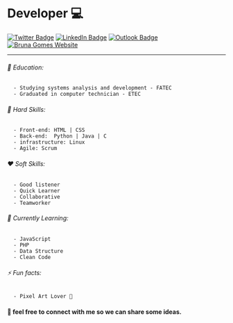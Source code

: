 # Developer :computer:
[![Twitter Badge](https://img.shields.io/badge/-Twitter-1ca0f1?style=for-the-badge&labelColor=1ca0f1&logo=twitter&logoColor=white&border-radius=20px)](https://twitter.com/__littlebru)
[![LinkedIn Badge](https://img.shields.io/badge/-LinkedIn-1ca0f1?style=for-the-badge&labelColor=1ca0f1&logo=LinkedIn&logoColor=white&border-radius=20px)](https://twitter.com/__littlebru)
[![Outlook Badge](https://img.shields.io/badge/-Email-ec454d?style=for-the-badge&logo=Gmail&logoColor=white&link=mailto:carollquiterio@gmail.com)](mailto:brunaclegomes@outlook.com)
[![Bruna Gomes Website](https://img.shields.io/badge/Website-Bruna-37e5a2?style=for-the-badge&logoColor=b823ea)](https://littlebru.github.io/)

----------------


###### 📒 Education:
      - Studying systems analysis and development - FATEC
      - Graduated in computer technician - ETEC 

###### 🧠 Hard Skills:
      - Front-end: HTML | CSS
      - Back-end:  Python | Java | C 
      - infrastructure: Linux
      - Agile: Scrum 
      
###### ❤ Soft Skills:
      - Good listener
      - Quick Learner
      - Collaborative
      - Teamworker
      
###### 🌱 Currently Learning:
      - JavaScript
      - PHP
      - Data Structure
      - Clean Code
      
###### ⚡ Fun facts:
      - Pixel Art Lover 💜
      
#### 💬 feel free to connect with me so we can share some ideas.
      
<!--

Here are some ideas to get you started:

- 🔭 I’m currently working on ...
- 🌱 I’m currently learning ...
- 👯 I’m looking to collaborate on ...
- 🤔 I’m looking for help with ...
- 💬 Ask me about ...
- 📫 How to reach me: ...
- 😄 Pronouns: ...
- ⚡ Fun fact: ...
-->

